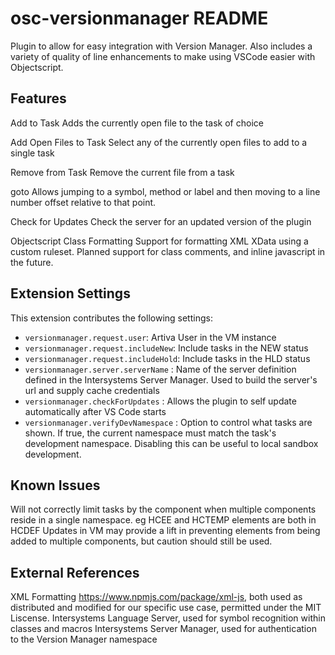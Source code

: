 # osc-versionmanager README

Plugin to allow for easy integration with Version Manager.
Also includes a variety of quality of line enhancements to make using VSCode easier with Objectscript.

## Features

Add to Task
    Adds the currently open file to the task of choice

Add Open Files to Task
    Select any of the currently open files to add to a single task

Remove from Task
    Remove the current file from a task

goto
    Allows jumping to a symbol, method or label and then moving to a line number offset relative to that point.

Check for Updates
    Check the server for an updated version of the plugin

Objectscript Class Formatting
    Support for formatting XML XData using a custom ruleset.
    Planned support for class comments, and inline javascript in the future.

## Extension Settings

This extension contributes the following settings:

* `versionmanager.request.user`: Artiva User in the VM instance
* `versionmanager.request.includeNew`: Include tasks in the NEW status
* `versionmanager.request.includeHold`: Include tasks in the HLD status
* `versionmanager.server.serverName` : Name of the server definition defined in the Intersystems Server Manager. Used to build the server's url and supply cache credentials
* `versionmanager.checkForUpdates` : Allows the plugin to self update automatically after VS Code starts
* `versionmanager.verifyDevNamespace` : Option to control what tasks are shown.  If true, the current namespace must match the task's development namespace.  Disabling this can be useful to local sandbox development.

## Known Issues

Will not correctly limit tasks by the component when multiple components reside in a single namespace.  eg HCEE and HCTEMP elements are both in HCDEF
Updates in VM may provide a lift in preventing elements from being added to multiple components, but caution should still be used.

## External References
XML Formatting https://www.npmjs.com/package/xml-js, both used as distributed and modified for our specific use case, permitted under the MIT Liscense.
Intersystems Language Server, used for symbol recognition within classes and macros
Intersystems Server Manager, used for authentication to the Version Manager namespace